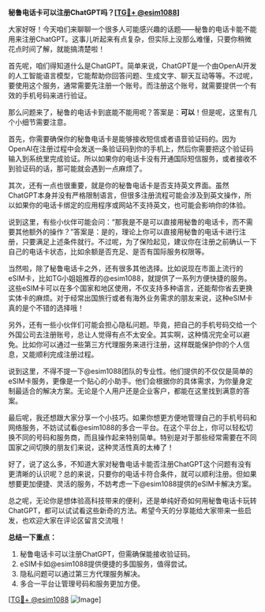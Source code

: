 **秘鲁电话卡可以注册ChatGPT吗？[[TG💪+ @esim1088](https://t.me/s/esim1088)]**

大家好呀！今天咱们来聊聊一个很多人可能感兴趣的话题——秘鲁的电话卡能不能用来注册ChatGPT。这事儿听起来有点复杂，但实际上没那么难懂，只要你稍微花点时间了解，就能搞清楚啦！

首先呢，咱们得知道什么是ChatGPT。简单来说，ChatGPT是一个由OpenAI开发的人工智能语言模型，它能帮助你回答问题、生成文字、聊天互动等等。不过呢，要使用这个服务，通常需要先注册一个账号。而注册这个账号，就需要提供一个有效的手机号码来进行验证。

那么问题来了，秘鲁的电话卡到底能不能用呢？答案是：**可以**！但是呢，这里有几个小细节需要注意。

首先，你需要确保你的秘鲁电话卡是能够接收短信或者语音验证码的。因为OpenAI在注册过程中会发送一条验证码到你的手机上，然后你需要把这个验证码输入到系统里完成验证。所以如果你的电话卡没有开通国际短信服务，或者接收不到验证码的话，那可能就会遇到一点麻烦了。

其次，还有一点也很重要，就是你的秘鲁电话卡是否支持英文界面。虽然ChatGPT本身并没有严格限制语言，但很多注册流程可能会涉及到英文操作，所以如果你的电话卡绑定的应用程序或网站不支持英文，也可能会影响你的体验。

说到这里，有些小伙伴可能会问：“那我是不是可以直接用秘鲁的电话卡，而不需要其他额外的操作？”答案是：是的，理论上你可以直接用秘鲁的电话卡进行注册，只要满足上述条件就行。不过呢，为了保险起见，建议你在注册之前确认一下自己的电话卡状态，比如余额是否充足、是否有国际服务权限等。

当然啦，除了秘鲁电话卡之外，还有很多其他选择。比如说现在市面上流行的eSIM卡，比如TG小姐姐推荐的@esim1088，就提供了一系列方便快捷的服务。这些eSIM卡可以在多个国家和地区使用，不仅支持多种语言，还能帮你省去更换实体卡的麻烦。对于经常出国旅行或者有海外业务需求的朋友来说，这种eSIM卡真的是个不错的选择哦！

另外，还有一些小伙伴们可能会担心隐私问题。毕竟，把自己的手机号码交给一个外国公司去注册账号，总让人觉得有点不太安全。其实啊，这种情况完全可以避免。比如你可以通过一些第三方代理服务来进行注册，这样既能保护你的个人信息，又能顺利完成注册过程。

说到这里，不得不提一下@esim1088团队的专业性。他们提供的不仅仅是简单的eSIM卡服务，更像是一个贴心的小助手。他们会根据你的具体需求，为你量身定制最适合的解决方案。无论是个人用户还是企业客户，都能在这里找到满意的答案。

最后呢，我还想跟大家分享一个小技巧。如果你想更方便地管理自己的手机号码和网络服务，不妨试试看@esim1088的多合一平台。在这个平台上，你可以轻松切换不同的号码和服务商，而且操作起来特别简单。特别是对于那些经常需要在不同国家之间切换的朋友们来说，这种灵活性真的太棒了！

好了，说了这么多，不知道大家对秘鲁电话卡能否注册ChatGPT这个问题有没有更清晰的认识呢？总的来说，只要你的电话卡符合条件，就可以顺利注册。但如果想要更加便捷、灵活的服务，不妨考虑一下@esim1088提供的eSIM卡解决方案。

总之呢，无论你是想体验高科技带来的便利，还是单纯好奇如何用秘鲁电话卡玩转ChatGPT，都可以试试看这些新奇的方法。希望今天的分享能给大家带来一些启发，也欢迎大家在评论区留言交流哦！

**总结一下重点：**
1. 秘鲁电话卡可以注册ChatGPT，但需确保能接收验证码。
2. eSIM卡如@esim1088提供便捷的多国服务，值得尝试。
3. 隐私问题可以通过第三方代理服务解决。
4. 多合一平台让管理号码和服务更加方便。

[[TG💪+ @esim1088](https://t.me/s/esim1088) ![Image](https://i.postimg.cc/4NQfJmqS/Snipaste-2025-05-13-00-14-12.png)]